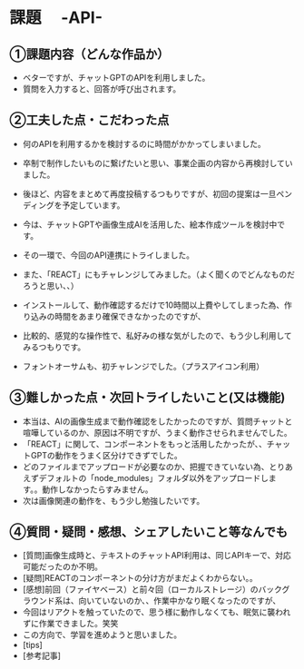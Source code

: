 # 課題　 -API-

## ①課題内容（どんな作品か）
- ベターですが、チャットGPTのAPIを利用しました。
- 質問を入力すると、回答が呼び出されます。

## ②工夫した点・こだわった点
- 何のAPIを利用するかを検討するのに時間がかかってしまいました。
- 卒制で制作したいものに繋げたいと思い、事業企画の内容から再検討していました。
- 後ほど、内容をまとめて再度投稿するつもりですが、初回の提案は一旦ペンディングを予定しています。
- 今は、チャットGPTや画像生成AIを活用した、絵本作成ツールを検討中です。
- その一環で、今回のAPI連携にトライしました。

- また、「REACT」にもチャレンジしてみました。（よく聞くのでどんなものだろうと思い、、）
- インストールして、動作確認するだけで10時間以上費やしてしまった為、作り込みの時間をあまり確保できなかったのですが、
- 比較的、感覚的な操作性で、私好みの様な気がしたので、もう少し利用してみるつもりです。

- フォントオーサムも、初チャレンジでした。（プラスアイコン利用）

## ③難しかった点・次回トライしたいこと(又は機能)
- 本当は、AIの画像生成まで動作確認をしたかったのですが、質問チャットと喧嘩しているのか、原因は不明ですが、うまく動作させられませんでした。
- 「REACT」に関して、コンポーネントをもっと活用したかったが、、チャットGPTの動作をうまく区分けできずでした。
- どのファイルまでアップロードが必要なのか、把握できていない為、とりあえずデフォルトの「node_modules」フォルダ以外をアップロードします。。動作しなかったらすみません。
- 次は画像関連の動作を、もう少し勉強したいです。

## ④質問・疑問・感想、シェアしたいこと等なんでも
- [質問]画像生成時と、テキストのチャットAPI利用は、同じAPIキーで、対応可能だったのか不明。
- [疑問]REACTのコンポーネントの分け方がまだよくわからない。。
- [感想]前回（ファイヤベース）と前々回（ローカルストレージ）のバックグラウンド系は、向いていないのか、、作業中かなり眠くなったのですが、
- 今回はリアクトを触っていたので、思う様に動作しなくても、眠気に襲われずに作業できました。笑笑
- この方向で、学習を進めようと思いました。
- [tips]
- [参考記事]
